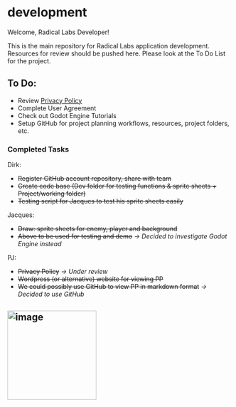 # development

Welcome, Radical Labs Developer!

This is the main repository for Radical Labs application development. Resources for review should be pushed here.
Please look at the To Do List for the project.

## To Do:
* Review [Privacy Policy](./Review/Privacy_Policy.md)
* Complete User Agreement
* Check out Godot Engine Tutorials
* Setup GitHub for project planning workflows, resources, project folders, etc.

### Completed Tasks
Dirk:
- ~~Register GitHub account repository, share with team~~
- ⁠~~Create code base (Dev folder for testing functions & sprite sheets + Project/working folder)~~
- ~~⁠Testing script for Jacques to test his sprite sheets easily~~

Jacques:
* ~~Draw: sprite sheets for enemy, player and background~~
* ⁠~~Above to be used for testing and demo~~ *-> Decided to investigate Godot Engine instead*

PJ: 
* ~~Privacy Policy~~ *-> Under review*
* ~~⁠Wordpress (or alternative) website for viewing PP~~
* ⁠~~We could possibly use GitHub to view PP in markdown format~~ *-> Decided to use GitHub*

## <img width="200" height="200" alt="image" src="https://github.com/user-attachments/assets/94de30ff-0f61-4205-8f89-275f95af58e0" />
